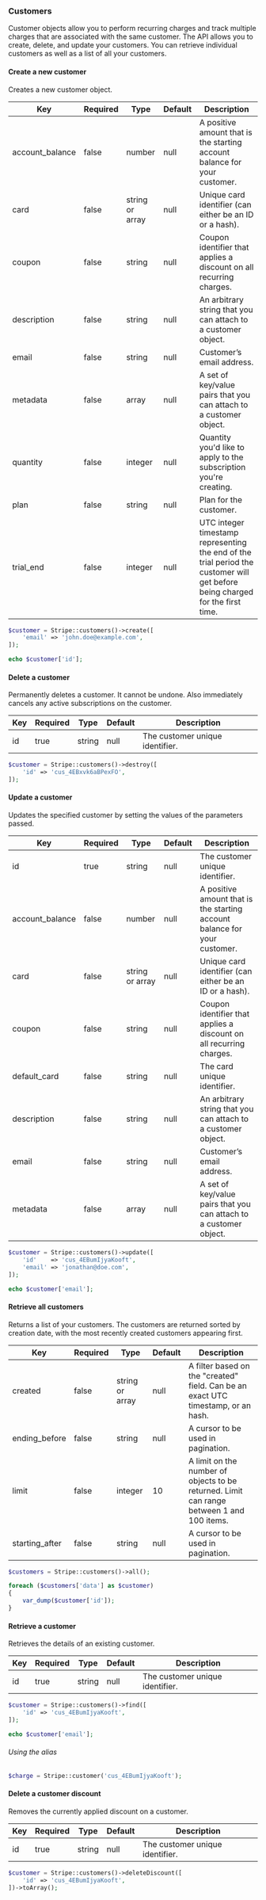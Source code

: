 ### Customers

Customer objects allow you to perform recurring charges and track multiple charges that are associated with the same customer. The API allows you to create, delete, and update your customers. You can retrieve individual customers as well as a list of all your customers.

#### Create a new customer

Creates a new customer object.

Key             | Required | Type            | Default | Description
--------------- | -------- | --------------- | ------- | -----------------------
account_balance | false    | number          | null    | A positive amount that is the starting account balance for your customer.
card            | false    | string or array | null    | Unique card identifier (can either be an ID or a hash).
coupon          | false    | string          | null    | Coupon identifier that applies a discount on all recurring charges.
description     | false    | string          | null    | An arbitrary string that you can attach to a customer object.
email           | false    | string          | null    | Customer’s email address.
metadata        | false    | array           | null    | A set of key/value pairs that you can attach to a customer object.
quantity        | false    | integer         | null    | Quantity you'd like to apply to the subscription you're creating.
plan            | false    | string          | null    | Plan for the customer.
trial_end       | false    | integer         | null    | UTC integer timestamp representing the end of the trial period the customer will get before being charged for the first time.

```php
$customer = Stripe::customers()->create([
	'email' => 'john.doe@example.com',
]);

echo $customer['id'];
```

#### Delete a customer

Permanently deletes a customer. It cannot be undone. Also immediately cancels any active subscriptions on the customer.

Key | Required | Type   | Default | Description
--- | -------- | ------ | ------- | --------------------------------------------
id  | true     | string | null    | The customer unique identifier.

```php
$customer = Stripe::customers()->destroy([
	'id' => 'cus_4EBxvk6aBPexFO',
]);
```

#### Update a customer

Updates the specified customer by setting the values of the parameters passed.

Key             | Required | Type            | Default | Description
--------------- | -------- | --------------- | ------- | -----------------------
id              | true     | string          | null    | The customer unique identifier.
account_balance | false    | number          | null    | A positive amount that is the starting account balance for your customer.
card            | false    | string or array | null    | Unique card identifier (can either be an ID or a hash).
coupon          | false    | string          | null    | Coupon identifier that applies a discount on all recurring charges.
default_card    | false    | string          | null    | The card unique identifier.
description     | false    | string          | null    | An arbitrary string that you can attach to a customer object.
email           | false    | string          | null    | Customer’s email address.
metadata        | false    | array           | null    | A set of key/value pairs that you can attach to a customer object.

```php
$customer = Stripe::customers()->update([
	'id'    => 'cus_4EBumIjyaKooft',
	'email' => 'jonathan@doe.com',
]);

echo $customer['email'];
```

#### Retrieve all customers

Returns a list of your customers. The customers are returned sorted by creation date, with the most recently created customers appearing first.

Key             | Required | Type            | Default | Description
--------------- | -------- | --------------- | ------- | -----------------------
created         | false    | string or array | null    | A filter based on the "created" field. Can be an exact UTC timestamp, or an hash.
ending_before   | false    | string          | null    | A cursor to be used in pagination.
limit           | false    | integer         | 10      | A limit on the number of objects to be returned. Limit can range between 1 and 100 items.
starting_after  | false    | string          | null    | A cursor to be used in pagination.

```php
$customers = Stripe::customers()->all();

foreach ($customers['data'] as $customer)
{
	var_dump($customer['id']);
}
```

#### Retrieve a customer

Retrieves the details of an existing customer.

Key | Required | Type   | Default | Description
--- | -------- | ------ | ------- | --------------------------------------------
id  | true     | string | null    | The customer unique identifier.

```php
$customer = Stripe::customers()->find([
	'id' => 'cus_4EBumIjyaKooft',
]);

echo $customer['email'];
```

###### Using the alias

```php
$charge = Stripe::customer('cus_4EBumIjyaKooft');
```

#### Delete a customer discount

Removes the currently applied discount on a customer.

Key | Required | Type   | Default | Description
--- | -------- | ------ | ------- | --------------------------------------------
id  | true     | string | null    | The customer unique identifier.

```php
$customer = Stripe::customers()->deleteDiscount([
	'id' => 'cus_4EBumIjyaKooft',
])->toArray();
```
